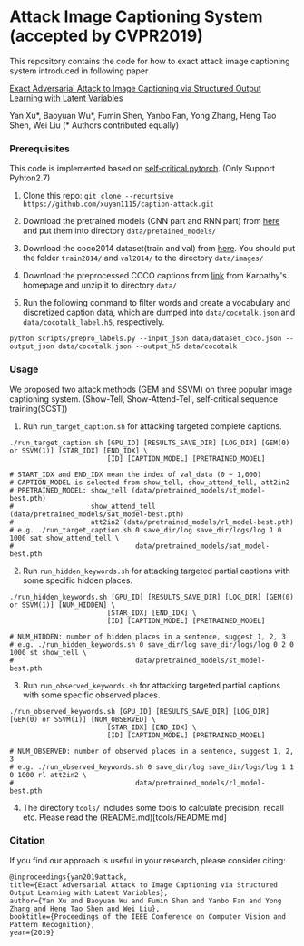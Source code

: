 Attack Image Captioning System (accepted by CVPR2019)
====


This repository contains the code for how to exact attack image captioning system introduced in following paper

[Exact Adversarial Attack to Image Captioning via Structured Output Learning with Latent Variables](https://arxiv.org/pdf/1905.04016.pdf)

Yan Xu*, Baoyuan Wu*, Fumin Shen, Yanbo Fan, Yong Zhang, Heng Tao Shen, Wei Liu (* Authors contributed equally)


### Prerequisites ###

This code is implemented based on [self-critical.pytorch](https://github.com/ruotianluo/self-critical.pytorch). (Only Support Pyhton2.7)

1. Clone this repo: `git clone --recurtsive https://github.com/xuyan1115/caption-attack.git`

2. Download the pretrained models (CNN part and RNN part) from [here]() and put them into directory `data/pretained_models/`

3. Download the coco2014 dataset(train and val) from [here](http://cocodataset.org/#download). You should put the folder `train2014/` and `val2014/` to the directory `data/images/`

4. Download the preprocessed COCO captions from [link](http://cs.stanford.edu/people/karpathy/deepimagesent/caption_datasets.zip) from Karpathy's homepage and unzip it to directory `data/`

5. Run the following command to filter words and create a vocabulary and discretized caption data, which are dumped into `data/cocotalk.json` and `data/cocotalk_label.h5`, respectively.
  ```
  python scripts/prepro_labels.py --input_json data/dataset_coco.json --output_json data/cocotalk.json --output_h5 data/cocotalk
  ```


### Usage ###

We proposed two attack methods (GEM and SSVM) on three popular image captioning system. (Show-Tell, Show-Attend-Tell, self-critical sequence training(SCST))

1. Run `run_target_caption.sh` for attacking targeted complete captions.
```
./run_target_caption.sh [GPU_ID] [RESULTS_SAVE_DIR] [LOG_DIR] [GEM(0) or SSVM(1)] [STAR_IDX] [END_IDX] \
                        [ID] [CAPTION_MODEL] [PRETRAINED_MODEL]
                        
# START_IDX and END_IDX mean the index of val_data (0 ~ 1,000)
# CAPTION_MODEL is selected from show_tell, show_attend_tell, att2in2
# PRETRAINED_MODEL: show_tell (data/pretrained_models/st_model-best.pth)
#                   show_attend_tell (data/pretrained_models/sat_model-best.pth)
#                   att2in2 (data/pretrained_models/rl_model-best.pth)
# e.g. ./run_target_caption.sh 0 save_dir/log save_dir/logs/log 1 0 1000 sat show_attend_tell \
#                              data/pretrained_models/sat_model-best.pth
```

2. Run `run_hidden_keywords.sh` for attacking targeted partial captions with some specific hidden places.
```
./run_hidden_keywords.sh [GPU_ID] [RESULTS_SAVE_DIR] [LOG_DIR] [GEM(0) or SSVM(1)] [NUM_HIDDEN] \
                        [STAR_IDX] [END_IDX] \
                        [ID] [CAPTION_MODEL] [PRETRAINED_MODEL]
                        
# NUM_HIDDEN: number of hidden places in a sentence, suggest 1, 2, 3
# e.g. ./run_hidden_keywords.sh 0 save_dir/log save_dir/logs/log 0 2 0 1000 st show_tell \
#                              data/pretrained_models/st_model-best.pth
```

3. Run `run_observed_keywords.sh` for attacking targeted partial captions with some specific observed places.
```
./run_observed_keywords.sh [GPU_ID] [RESULTS_SAVE_DIR] [LOG_DIR] [GEM(0) or SSVM(1)] [NUM_OBSERVED] \
                        [STAR_IDX] [END_IDX] \
                        [ID] [CAPTION_MODEL] [PRETRAINED_MODEL]
                        
# NUM_OBSERVED: number of observed places in a sentence, suggest 1, 2, 3
# e.g. ./run_observed_keywords.sh 0 save_dir/log save_dir/logs/log 1 1 0 1000 rl att2in2 \
#                              data/pretrained_models/rl_model-best.pth
```

4. The directory `tools/` includes some tools to calculate precision, recall etc. Please read the (README.md)[tools/README.md]

### Citation ###

If you find our approach is useful in your research, please consider citing:
  
  ```
  @inproceedings{yan2019attack,
  title={Exact Adversarial Attack to Image Captioning via Structured Output Learning with Latent Variables},
  author={Yan Xu and Baoyuan Wu and Fumin Shen and Yanbo Fan and Yong Zhang and Heng Tao Shen and Wei Liu},
  booktitle={Proceedings of the IEEE Conference on Computer Vision and Pattern Recognition},
  year={2019}
  ```
